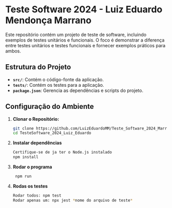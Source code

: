 # Teste Software 2024 - Luiz Eduardo Mendonça Marrano

Este repositório contém um projeto de teste de software, incluindo exemplos de testes unitários e funcionais. O foco é demonstrar a diferença entre testes unitários e testes funcionais e fornecer exemplos práticos para ambos.

## Estrutura do Projeto

- **`src/`**: Contém o código-fonte da aplicação.
- **`tests/`**: Contém os testes para a aplicação.
- **`package.json`**: Gerencia as dependências e scripts do projeto.

## Configuração do Ambiente

1. **Clonar o Repositório:**

   ```bash
   git clone https://github.com/LuizEduardoMM/Teste_Software_2024_Marrano_Eduardo
   cd TesteSoftware_2024_Luiz_Eduardo

2. **Instalar dependências**
   ```bash
   Certifique-se de ja ter o Node.js instalado
   npm install

3. **Rodar o programa**
   ```bash
    npm run

4. **Rodas os testes**
    ```bash
    Rodar todos: npm test
    Rodar apenas um: npx jest *nome do arquivo de teste*
